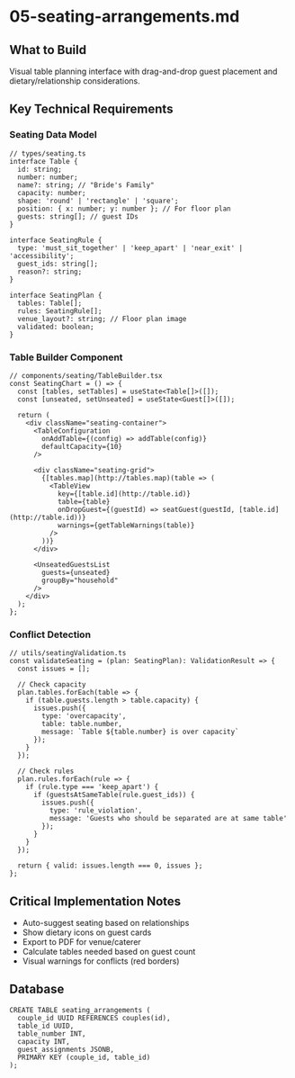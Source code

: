 # 05-seating-arrangements.md

## What to Build

Visual table planning interface with drag-and-drop guest placement and dietary/relationship considerations.

## Key Technical Requirements

### Seating Data Model

```
// types/seating.ts
interface Table {
  id: string;
  number: number;
  name?: string; // "Bride's Family"
  capacity: number;
  shape: 'round' | 'rectangle' | 'square';
  position: { x: number; y: number }; // For floor plan
  guests: string[]; // guest IDs
}

interface SeatingRule {
  type: 'must_sit_together' | 'keep_apart' | 'near_exit' | 'accessibility';
  guest_ids: string[];
  reason?: string;
}

interface SeatingPlan {
  tables: Table[];
  rules: SeatingRule[];
  venue_layout?: string; // Floor plan image
  validated: boolean;
}
```

### Table Builder Component

```
// components/seating/TableBuilder.tsx
const SeatingChart = () => {
  const [tables, setTables] = useState<Table[]>([]);
  const [unseated, setUnseated] = useState<Guest[]>([]);
  
  return (
    <div className="seating-container">
      <TableConfiguration 
        onAddTable={(config) => addTable(config)}
        defaultCapacity={10}
      />
      
      <div className="seating-grid">
        {[tables.map](http://tables.map)(table => (
          <TableView
            key={[table.id](http://table.id)}
            table={table}
            onDropGuest={(guestId) => seatGuest(guestId, [table.id](http://table.id))}
            warnings={getTableWarnings(table)}
          />
        ))}
      </div>
      
      <UnseatedGuestsList 
        guests={unseated}
        groupBy="household"
      />
    </div>
  );
};
```

### Conflict Detection

```
// utils/seatingValidation.ts
const validateSeating = (plan: SeatingPlan): ValidationResult => {
  const issues = [];
  
  // Check capacity
  plan.tables.forEach(table => {
    if (table.guests.length > table.capacity) {
      issues.push({
        type: 'overcapacity',
        table: table.number,
        message: `Table ${table.number} is over capacity`
      });
    }
  });
  
  // Check rules
  plan.rules.forEach(rule => {
    if (rule.type === 'keep_apart') {
      if (guestsAtSameTable(rule.guest_ids)) {
        issues.push({
          type: 'rule_violation',
          message: 'Guests who should be separated are at same table'
        });
      }
    }
  });
  
  return { valid: issues.length === 0, issues };
};
```

## Critical Implementation Notes

- Auto-suggest seating based on relationships
- Show dietary icons on guest cards
- Export to PDF for venue/caterer
- Calculate tables needed based on guest count
- Visual warnings for conflicts (red borders)

## Database

```
CREATE TABLE seating_arrangements (
  couple_id UUID REFERENCES couples(id),
  table_id UUID,
  table_number INT,
  capacity INT,
  guest_assignments JSONB,
  PRIMARY KEY (couple_id, table_id)
);
```